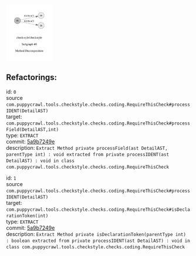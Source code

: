 <img src=subgraph_atomic_0.svg width=25%>

## Refactorings:

id: `0`\
source `com.puppycrawl.tools.checkstyle.checks.coding.RequireThisCheck#processIDENT(DetailAST)`\
target: `com.puppycrawl.tools.checkstyle.checks.coding.RequireThisCheck#processField(DetailAST,int)`\
type: `EXTRACT`\
commit: [5a9b7249e](https://github.com/checkstyle/checkstyle/commit/5a9b7249e3d092a78ac8e7d48aeeb62bf1c44e20)\
description: `Extract Method private processField(ast DetailAST, parentType int) : void extracted from private processIDENT(ast DetailAST) : void in class com.puppycrawl.tools.checkstyle.checks.coding.RequireThisCheck`

id: `1`\
source `com.puppycrawl.tools.checkstyle.checks.coding.RequireThisCheck#processIDENT(DetailAST)`\
target: `com.puppycrawl.tools.checkstyle.checks.coding.RequireThisCheck#isDeclarationToken(int)`\
type: `EXTRACT`\
commit: [5a9b7249e](https://github.com/checkstyle/checkstyle/commit/5a9b7249e3d092a78ac8e7d48aeeb62bf1c44e20)\
description: `Extract Method private isDeclarationToken(parentType int) : boolean extracted from private processIDENT(ast DetailAST) : void in class com.puppycrawl.tools.checkstyle.checks.coding.RequireThisCheck`

